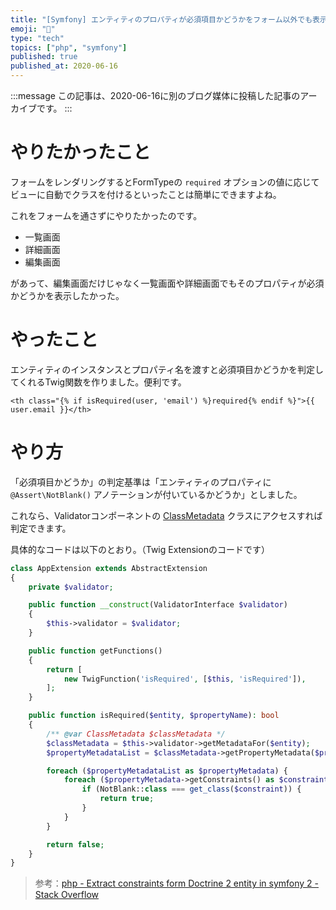 ```yaml
---
title: "[Symfony] エンティティのプロパティが必須項目かどうかをフォーム以外でも表示したい"
emoji: "🎻"
type: "tech"
topics: ["php", "symfony"]
published: true
published_at: 2020-06-16
---
```


:::message
この記事は、2020-06-16に別のブログ媒体に投稿した記事のアーカイブです。
:::

# やりたかったこと

フォームをレンダリングするとFormTypeの `required` オプションの値に応じてビューに自動でクラスを付けるといったことは簡単にできますよね。

これをフォームを通さずにやりたかったのです。

* 一覧画面
* 詳細画面
* 編集画面

があって、編集画面だけじゃなく一覧画面や詳細画面でもそのプロパティが必須かどうかを表示したかった。

# やったこと

エンティティのインスタンスとプロパティ名を渡すと必須項目かどうかを判定してくれるTwig関数を作りました。便利です。

```twig
<th class="{% if isRequired(user, 'email') %}required{% endif %}">{{ user.email }}</th>
```

# やり方

「必須項目かどうか」の判定基準は「エンティティのプロパティに `@Assert\NotBlank()` アノテーションが付いているかどうか」としました。

これなら、Validatorコンポーネントの [ClassMetadata](https://symfony.com/doc/current/components/validator/metadata.html) クラスにアクセスすれば判定できます。

具体的なコードは以下のとおり。（Twig Extensionのコードです）

```php
class AppExtension extends AbstractExtension
{
    private $validator;

    public function __construct(ValidatorInterface $validator)
    {
        $this->validator = $validator;
    }

    public function getFunctions()
    {
        return [
            new TwigFunction('isRequired', [$this, 'isRequired']),
        ];
    }

    public function isRequired($entity, $propertyName): bool
    {
        /** @var ClassMetadata $classMetadata */
        $classMetadata = $this->validator->getMetadataFor($entity);
        $propertyMetadataList = $classMetadata->getPropertyMetadata($propertyName);

        foreach ($propertyMetadataList as $propertyMetadata) {
            foreach ($propertyMetadata->getConstraints() as $constraint) {
                if (NotBlank::class === get_class($constraint)) {
                    return true;
                }
            }
        }

        return false;
    }
}
```

> 参考：[php - Extract constraints form Doctrine 2 entity in symfony 2 - Stack Overflow](https://stackoverflow.com/questions/17184200/extract-constraints-form-doctrine-2-entity-in-symfony-2)
